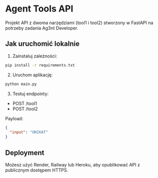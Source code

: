 # Agent Tools API

Projekt API z dwoma narzędziami (tool1 i tool2) stworzony w FastAPI na potrzeby zadania Ag3nt Developer.

## Jak uruchomić lokalnie

1. Zainstaluj zależności:

```bash
pip install -r requirements.txt
```

2. Uruchom aplikację:

```bash
python main.py
```

3. Testuj endpointy:

- POST /tool1  
- POST /tool2

Payload:
```json
{
  "input": "UNIKAT"
}
```

## Deployment

Możesz użyć Render, Railway lub Heroku, aby opublikować API z publicznym dostępem HTTPS.
